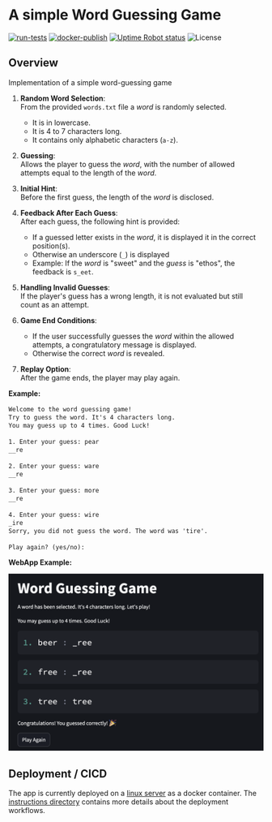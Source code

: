 # A simple Word Guessing Game 

[![run-tests](https://github.com/wolfpaulus/wordgame/actions/workflows/python-test.yml/badge.svg)](https://github.com/wolfpaulus/wordgame/actions/workflows/python-test.yml)
[![docker-publish](https://github.com/wolfpaulus/wordgame/actions/workflows/docker-publish.yml/badge.svg)](https://github.com/wolfpaulus/wordgame/actions/workflows/docker-publish.yml)
[![Uptime Robot status](https://img.shields.io/uptimerobot/status/m798198156-e6d9bbd28b863c0430391f6d)](https://wordgame.techcasitaproductions.com)
![License](https://img.shields.io/badge/License-MIT-green.svg)


## Overview

Implementation of a simple word-guessing game

1. **Random Word Selection**:  
    From the provided `words.txt` file a _word_  is randomly selected.

   - It is in lowercase.
   - It is 4 to 7 characters long.
   - It contains only alphabetic characters (`a-z`).

2. **Guessing**:  
   Allows the player to guess the _word_, with the number of allowed attempts equal to the length of the _word_.

3. **Initial Hint**:  
   Before the first guess, the length of the _word_ is disclosed.

4. **Feedback After Each Guess**:  
   After each guess, the following hint is provided:

   - If a guessed letter exists in the _word_, it is displayed it in the correct position(s).
   - Otherwise an underscore (`_`) is displayed
   - Example: If the _word_ is "sweet" and the _guess_ is "ethos", the feedback is `s_eet`.

5. **Handling Invalid Guesses**:  
   If the player's guess has a wrong length, it is not evaluated but still count as an attempt.

6. **Game End Conditions**:

   - If the user successfully guesses the _word_ within the allowed attempts, a congratulatory message is displayed.
   - Otherwise the correct _word_ is revealed.

7. **Replay Option**:  
   After the game ends, the player may play again.

**Example:**

```plaintext
Welcome to the word guessing game!
Try to guess the word. It's 4 characters long.
You may guess up to 4 times. Good Luck!

1. Enter your guess: pear
__re

2. Enter your guess: ware
__re

3. Enter your guess: more
__re

4. Enter your guess: wire
_ire
Sorry, you did not guess the word. The word was 'tire'.

Play again? (yes/no): 
```

**WebApp Example:**

![](./instructions/app.png)

## Deployment / CICD

The app is currently deployed on a [linux server](https://wordgame.techcasitaproductions.com) as a docker container.
The [instructions directory](./instructions/) contains more details about the deployment workflows.